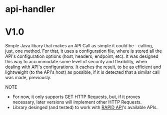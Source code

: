 # api-handler
# V1.0

Simple Java libary that makes an API Call as simple it could be - calling, just, one method.
For that, it uses a configuration file, where is stored all the API's configuration options (host, headers, endpoint, etc). It was designed this way to accummodate
some level of security and flexibility, when dealing with API's configurations.
It caches the result, to be as efficient and lightweight (to the API's host) as possible, if it is detected that a similar call was made, previously.


NOTE
- For now, it only supports GET HTTP Requests, but, if it proves necessary, later versions will implement other HTTP Requests.
- Library desinged (and tested) to work with [RAPID API](https://rapidapi.com/hub)'s available APIs.
